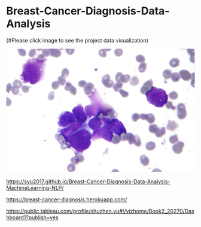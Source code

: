 # Breast-Cancer-Diagnosis-Data-Analysis
(#Please click image to see the project data visualization)

<a href="https://syu2017.github.io/Breast-Cancer-Diagnosis-Data-Analysis-MachineLearning-NLP" target="_blank"><img src="./image/dataset-image.jpg" alt="dataset-image"></a>

https://syu2017.github.io/Breast-Cancer-Diagnosis-Data-Analysis-MachineLearning-NLP/

https://breast-cancer-diagnosis.herokuapp.com/

https://public.tableau.com/profile/shuzhen.yu#!/vizhome/Book2_20270/Dashboard1?publish=yes

